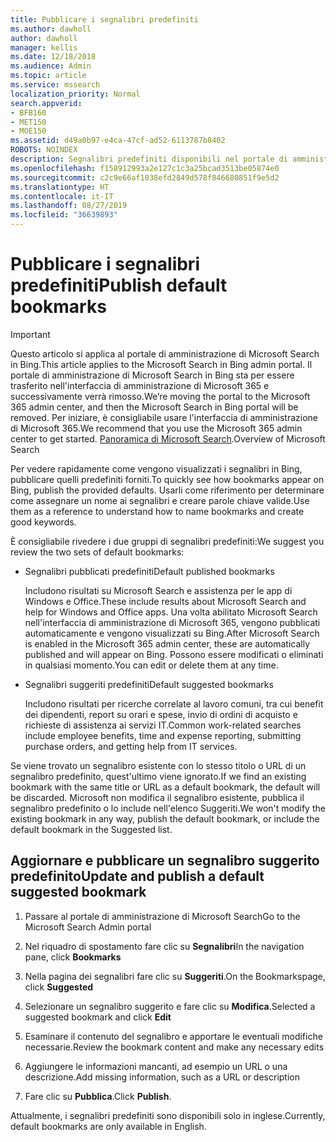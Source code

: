 ```yaml
---
title: Pubblicare i segnalibri predefiniti
ms.author: dawholl
author: dawholl
manager: kellis
ms.date: 12/18/2018
ms.audience: Admin
ms.topic: article
ms.service: mssearch
localization_priority: Normal
search.appverid:
- BFB160
- MET150
- MOE150
ms.assetid: d49a0b97-e4ca-47cf-ad52-6113787b8402
ROBOTS: NOINDEX
description: Segnalibri predefiniti disponibili nel portale di amministrazione di Microsoft Search
ms.openlocfilehash: f158912993a2e127c1c3a25bcad3513be05874e0
ms.sourcegitcommit: c2c9e66af1038efd2849d578f846680851f9e5d2
ms.translationtype: HT
ms.contentlocale: it-IT
ms.lasthandoff: 08/27/2019
ms.locfileid: "36639893"
---
```

# <a name="publish-default-bookmarks"></a><span data-ttu-id="5d47f-103">Pubblicare i segnalibri predefiniti</span><span class="sxs-lookup"><span data-stu-id="5d47f-103">Publish default bookmarks</span></span>

> [!IMPORTANT]
> <span data-ttu-id="5d47f-104">Questo articolo si applica al portale di amministrazione di Microsoft Search in Bing.</span><span class="sxs-lookup"><span data-stu-id="5d47f-104">This article applies to the Microsoft Search in Bing admin portal.</span></span> <span data-ttu-id="5d47f-105">Il portale di amministrazione di Microsoft Search in Bing sta per essere trasferito nell'interfaccia di amministrazione di Microsoft 365 e successivamente verrà rimosso.</span><span class="sxs-lookup"><span data-stu-id="5d47f-105">We’re moving the portal to the Microsoft 365 admin center, and then the Microsoft Search in Bing portal will be removed.</span></span> <span data-ttu-id="5d47f-106">Per iniziare, è consigliabile usare l'interfaccia di amministrazione di Microsoft 365.</span><span class="sxs-lookup"><span data-stu-id="5d47f-106">We recommend that you use the Microsoft 365 admin center to get started.</span></span> <span data-ttu-id="5d47f-107">[Panoramica di Microsoft Search](overview-microsoft-search.md).</span><span class="sxs-lookup"><span data-stu-id="5d47f-107">Overview of Microsoft Search</span></span>

<span data-ttu-id="5d47f-108">Per vedere rapidamente come vengono visualizzati i segnalibri in Bing, pubblicare quelli predefiniti forniti.</span><span class="sxs-lookup"><span data-stu-id="5d47f-108">To quickly see how bookmarks appear on Bing, publish the provided defaults.</span></span> <span data-ttu-id="5d47f-109">Usarli come riferimento per determinare come assegnare un nome ai segnalibri e creare parole chiave valide.</span><span class="sxs-lookup"><span data-stu-id="5d47f-109">Use them as a reference to understand how to name bookmarks and create good keywords.</span></span>
  
<span data-ttu-id="5d47f-110">È consigliabile rivedere i due gruppi di segnalibri predefiniti:</span><span class="sxs-lookup"><span data-stu-id="5d47f-110">We suggest you review the two sets of default bookmarks:</span></span>
  
- <span data-ttu-id="5d47f-111">Segnalibri pubblicati predefiniti</span><span class="sxs-lookup"><span data-stu-id="5d47f-111">Default published bookmarks</span></span>
    
    <span data-ttu-id="5d47f-112">Includono risultati su Microsoft Search e assistenza per le app di Windows e Office.</span><span class="sxs-lookup"><span data-stu-id="5d47f-112">These include results about Microsoft Search and help for Windows and Office apps.</span></span> <span data-ttu-id="5d47f-113">Una volta abilitato Microsoft Search nell'interfaccia di amministrazione di Microsoft 365, vengono pubblicati automaticamente e vengono visualizzati su Bing.</span><span class="sxs-lookup"><span data-stu-id="5d47f-113">After Microsoft Search is enabled in the Microsoft 365 admin center, these are automatically published and will appear on Bing.</span></span> <span data-ttu-id="5d47f-114">Possono essere modificati o eliminati in qualsiasi momento.</span><span class="sxs-lookup"><span data-stu-id="5d47f-114">You can edit or delete them at any time.</span></span>
    
- <span data-ttu-id="5d47f-115">Segnalibri suggeriti predefiniti</span><span class="sxs-lookup"><span data-stu-id="5d47f-115">Default suggested bookmarks</span></span>
    
    <span data-ttu-id="5d47f-116">Includono risultati per ricerche correlate al lavoro comuni, tra cui benefit dei dipendenti, report su orari e spese, invio di ordini di acquisto e richieste di assistenza ai servizi IT.</span><span class="sxs-lookup"><span data-stu-id="5d47f-116">Common work-related searches include employee benefits, time and expense reporting, submitting purchase orders, and getting help from IT services.</span></span>
    
<span data-ttu-id="5d47f-117">Se viene trovato un segnalibro esistente con lo stesso titolo o URL di un segnalibro predefinito, quest'ultimo viene ignorato.</span><span class="sxs-lookup"><span data-stu-id="5d47f-117">If we find an existing bookmark with the same title or URL as a default bookmark, the default will be discarded.</span></span> <span data-ttu-id="5d47f-118">Microsoft non modifica il segnalibro esistente, pubblica il segnalibro predefinito o lo include nell'elenco Suggeriti.</span><span class="sxs-lookup"><span data-stu-id="5d47f-118">We won't modify the existing bookmark in any way, publish the default bookmark, or include the default bookmark in the Suggested list.</span></span>
  
## <a name="update-and-publish-a-default-suggested-bookmark"></a><span data-ttu-id="5d47f-119">Aggiornare e pubblicare un segnalibro suggerito predefinito</span><span class="sxs-lookup"><span data-stu-id="5d47f-119">Update and publish a default suggested bookmark</span></span>

1. <span data-ttu-id="5d47f-120">Passare al portale di amministrazione di Microsoft Search</span><span class="sxs-lookup"><span data-stu-id="5d47f-120">Go to the Microsoft Search Admin portal</span></span>
    
2. <span data-ttu-id="5d47f-121">Nel riquadro di spostamento fare clic su **Segnalibri**</span><span class="sxs-lookup"><span data-stu-id="5d47f-121">In the navigation pane, click **Bookmarks**</span></span>
    
3. <span data-ttu-id="5d47f-122">Nella pagina dei segnalibri fare clic su **Suggeriti**.</span><span class="sxs-lookup"><span data-stu-id="5d47f-122">On the Bookmarkspage, click **Suggested**</span></span>
    
4. <span data-ttu-id="5d47f-123">Selezionare un segnalibro suggerito e fare clic su **Modifica**.</span><span class="sxs-lookup"><span data-stu-id="5d47f-123">Selected a suggested bookmark and click **Edit**</span></span>
    
5. <span data-ttu-id="5d47f-124">Esaminare il contenuto del segnalibro e apportare le eventuali modifiche necessarie.</span><span class="sxs-lookup"><span data-stu-id="5d47f-124">Review the bookmark content and make any necessary edits</span></span>
    
6. <span data-ttu-id="5d47f-125">Aggiungere le informazioni mancanti, ad esempio un URL o una descrizione.</span><span class="sxs-lookup"><span data-stu-id="5d47f-125">Add missing information, such as a URL or description</span></span>
    
7. <span data-ttu-id="5d47f-126">Fare clic su **Pubblica**.</span><span class="sxs-lookup"><span data-stu-id="5d47f-126">Click **Publish**.</span></span>
    
<span data-ttu-id="5d47f-127">Attualmente, i segnalibri predefiniti sono disponibili solo in inglese.</span><span class="sxs-lookup"><span data-stu-id="5d47f-127">Currently, default bookmarks are only available in English.</span></span> 

  

